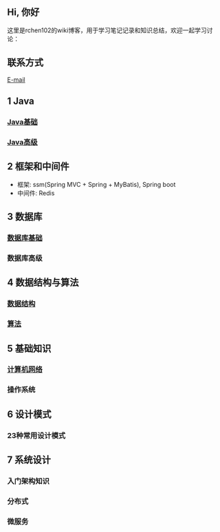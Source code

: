 ## Hi, 你好
这里是rchen102的wiki博客，用于学习笔记记录和知识总结，欢迎一起学习讨论：

## 联系方式
[E-mail](mailto:rchen102@binghamton.edu)

## 1 Java
### [Java基础](../Java/JavaSE/)
### [Java高级](../Java/JavaH/)

## 2 框架和中间件
- 框架: ssm(Spring MVC + Spring + MyBatis), Spring boot
- 中间件: Redis

## 3 数据库
### [数据库基础](../DB/)
### 数据库高级

## 4 数据结构与算法
### [数据结构](../DSA/)
### [算法](../DSA/)

## 5 基础知识
### [计算机网络](../Network/)
### 操作系统

## 6 设计模式
### 23种常用设计模式

## 7 系统设计
### 入门架构知识
### 分布式
### 微服务
